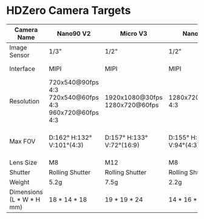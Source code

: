 # HDZero Camera Targets

| Camera Name                    | Nano90 V2                                                       | Micro V3                            | Nano V3                     | ECO                         | Lux                                                           |
| ------------------------------ | --------------------------------------------------------------- | ----------------------------------- | --------------------------- | --------------------------- | ------------------------------------------------------------- |
| Image Sensor                   | 1/3"                                                            | 1/2"                                | 1/2"                        | 1/3"                        | 1/2"                                                          |
| Interface                      | MIPI                                                            | MIPI                                | MIPI                        | HD composite video          | HD composite video                                            |
| Resolution                     | 720x540@90fps 4:3<br />720x540@60fps 4:3<br />960x720@60fps 4:3 | 1920x1080@30fps<br />1280x720@60fps | 1280x720@60fps 4:3          | 1280x720@60fps 4:3          | 1280x720@60fps 4:3<br />1280x720@60fps 16:9                   |
| Max FOV                        | D:162° H:132° V:101°(4:3)                                    | D:157° H:133° V:72°(16:9)        | D:155° H:126° V:94°(4:3) | D:150° H:120° V:98°(4:3) | D:155° H:126° V:94°(4:3)<br />D:170° H:145° V:82°(16:9) |
| Lens Size                      | M8                                                              | M12                                 | M8                          | M8                          | M8                                                            |
| Shutter                        | Rolling Shutter                                                 | Rolling Shutter                     | Rolling Shutter             | Rolling Shutter             | Rolling Shutter                                               |
| Weight                         | 5.2g                                                            | 7.5g                                | 2.2g                        | 1.8g(With Cable)            | 2.3g                                                          |
| Dimensions<br />(L * W * H mm) | 18 * 14 * 18                                                    | 19 * 19 * 24                        | 14 * 16 * 14                | 14 * 14 * 13                | 14 * 16 * 14                                                  |
